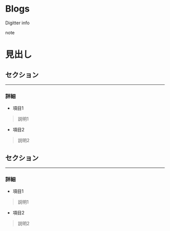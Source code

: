 # Blogs

Digitter info

note

# 見出し

## セクション
***

### 詳細

- 項目1
>説明1

- 項目2
>説明2

## セクション
***

### 詳細

- 項目1
>説明1

- 項目2
>説明2
